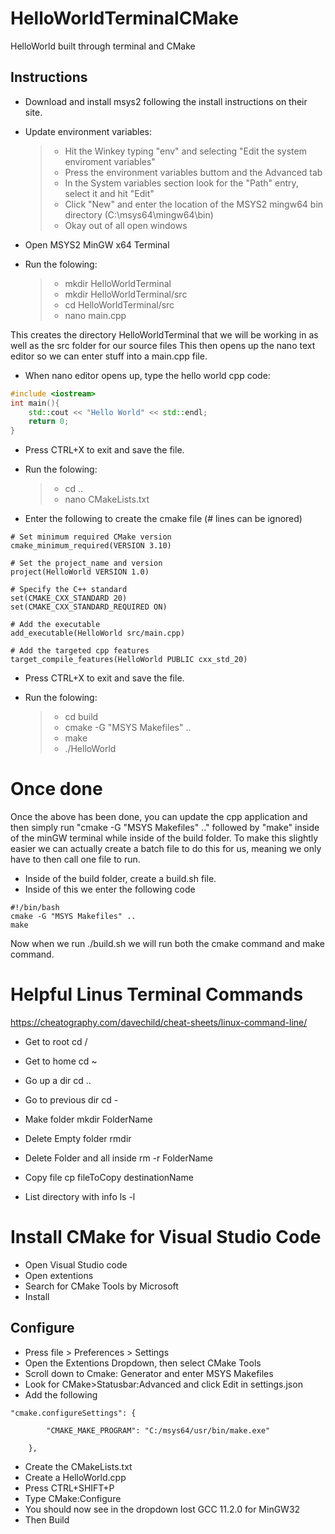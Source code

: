 # HelloWorldTerminalCMake
HelloWorld built through terminal and CMake
## Instructions
* Download and install msys2 following the install instructions on their site.
* Update environment variables:
	> * Hit the Winkey typing "env" and selecting "Edit the system enviroment variables"
	> * Press the environment variables buttom and the Advanced tab
	> * In the System variables section look for the "Path" entry, select it and hit "Edit"
	> * Click "New" and enter the location of the MSYS2 mingw64 bin directory (C:\msys64\mingw64\bin)
	> * Okay out of all open windows

* Open MSYS2 MinGW x64 Terminal
* Run the folowing:
	> * mkdir HelloWorldTerminal
	> * mkdir HelloWorldTerminal/src
	> * cd HelloWorldTerminal/src
	> * nano main.cpp
	
This creates the directory HelloWorldTerminal that we will be working in as well as the src folder for our source files
This then opens up the nano text editor so we can enter stuff into a main.cpp file.

* When nano editor opens up, type the hello world cpp code:
```cpp
#include <iostream>
int main(){
	std::cout << "Hello World" << std::endl;
	return 0;
}
```
* Press CTRL+X to exit and save the file.
* Run the folowing:
	> * cd ..
	> * nano CMakeLists.txt

* Enter the following to create the cmake file (# lines can be ignored)
```
# Set minimum required CMake version
cmake_minimum_required(VERSION 3.10)

# Set the project_name and version
project(HelloWorld VERSION 1.0)

# Specify the C++ standard
set(CMAKE_CXX_STANDARD 20)
set(CMAKE_CXX_STANDARD_REQUIRED ON)

# Add the executable
add_executable(HelloWorld src/main.cpp)

# Add the targeted cpp features
target_compile_features(HelloWorld PUBLIC cxx_std_20)
```
* Press CTRL+X to exit and save the file.

* Run the folowing:
	> * cd build
	> * cmake -G \"MSYS Makefiles\" ..
	> * make
	> * ./HelloWorld
	
# Once done
Once the above has been done, you can update the cpp application and then simply run "cmake -G \"MSYS Makefiles\" .." followed by "make" inside of the minGW terminal while inside of the build folder.
To make this slightly easier we can actually create a batch file to do this for us, meaning we only have to then call one file to run.
* Inside of the build folder, create a build.sh file.
* Inside of this we enter the following code
```
#!/bin/bash
cmake -G "MSYS Makefiles" ..
make
```
Now when we run ./build.sh we will run both the cmake command and make command.

# Helpful Linus Terminal Commands
https://cheatography.com/davechild/cheat-sheets/linux-command-line/
* Get to root
cd /

* Get to home
cd ~

* Go up a dir
cd ..

* Go to previous dir
cd -

* Make folder
mkdir FolderName

* Delete Empty folder
rmdir

* Delete Folder and all inside
rm -r FolderName

* Copy file
cp fileToCopy destinationName

* List directory with info
ls -l

# Install CMake for Visual Studio Code
* Open Visual Studio code
* Open extentions
* Search for CMake Tools by Microsoft
* Install

## Configure
* Press file > Preferences > Settings
* Open the Extentions Dropdown, then select CMake Tools
* Scroll down to Cmake: Generator and enter MSYS Makefiles
* Look for CMake>Statusbar:Advanced and click Edit in settings.json
* Add the following
```
"cmake.configureSettings": {

        "CMAKE_MAKE_PROGRAM": "C:/msys64/usr/bin/make.exe"

    },
```
* Create the CMakeLists.txt
* Create a HelloWorld.cpp
* Press CTRL+SHIFT+P
* Type CMake:Configure
* You should now see in the dropdown lost GCC 11.2.0 for MinGW32
* Then Build